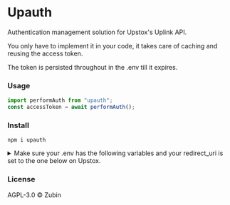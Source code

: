 # Upauth

Authentication management solution for Upstox's Uplink API.

You only have to implement it in your code, it takes care of caching and reusing the access token.

The token is persisted throughout in the .env till it expires.

### Usage

```js
import performAuth from "upauth";
const accessToken = await performAuth();
```

### Install

```
npm i upauth
```

<details>
<summary>
Make sure your .env has the following variables and your redirect_uri is set to the one below on Upstox.
</summary>
<br>

CLIENT_ID = "your client_id"

CLIENT_SECRET = "your client_secret"

REDIRECT_URI = http://localhost:3000/redirect

Refer to Upstox documentation for the same.

</details>

### License

AGPL-3.0 ©️ Zubin
